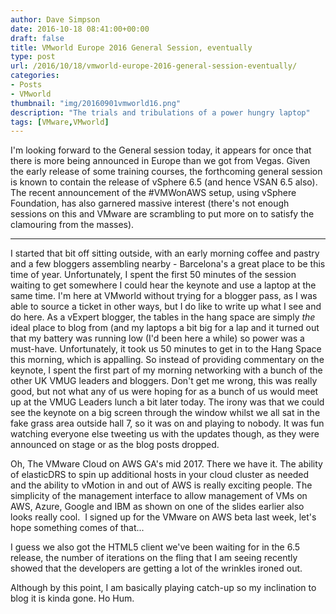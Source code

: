 ```yaml
---
author: Dave Simpson
date: 2016-10-18 08:41:00+00:00
draft: false
title: VMworld Europe 2016 General Session, eventually
type: post
url: /2016/10/18/vmworld-europe-2016-general-session-eventually/
categories:
- Posts
- VMworld
thumbnail: "img/20160901vmworld16.png"
description: "The trials and tribulations of a power hungry laptop"
tags: [VMware,VMworld]
---
```


I'm looking forward to the General session today, it appears for once that there is more being announced in Europe than we got from Vegas. Given the early release of some training courses, the forthcoming general session is known to contain the release of vSphere 6.5 (and hence VSAN 6.5 also). The recent announcement of the #VMWonAWS setup, using vSphere Foundation, has also garnered massive interest (there's not enough sessions on this and VMware are scrambling to put more on to satisfy the clamouring from the masses).  

----------  

I started that bit off sitting outside, with an early morning coffee and pastry and a few bloggers assembling nearby - Barcelona's a great place to be this time of year. Unfortunately, I spent the first 50 minutes of the session waiting to get somewhere I could hear the keynote and use a laptop at the same time. I'm here at VMworld without trying for a blogger pass, as I was able to source a ticket in other ways, but I do like to write up what I see and do here. As a vExpert blogger, the tables in the hang space are simply _the_ ideal place to blog from (and my laptops a bit big for a lap and it turned out that my battery was running low (I'd been here a while) so power was a must-have. Unfortunately, it took us 50 minutes to get in to the Hang Space this morning, which is appalling. So instead of providing commentary on the keynote, I spent the first part of my morning networking with a bunch of the other UK VMUG leaders and bloggers. Don't get me wrong, this was really good, but not what any of us were hoping for as a bunch of us would meet up at the VMUG Leaders lunch a bit later today. The irony was that we could see the keynote on a big screen through the window whilst we all sat in the fake grass area outside hall 7, so it was on and playing to nobody. It was fun watching everyone else tweeting us with the updates though, as they were announced on stage or as the blog posts dropped.  
  
Oh, The VMware Cloud on AWS GA's mid 2017. There we have it. The ability of elasticDRS to spin up additional hosts in your cloud cluster as needed and the ability to vMotion in and out of AWS is really exciting people. The simplicity of the management interface to allow management of VMs on AWS, Azure, Google and IBM as shown on one of the slides earlier also looks really cool.  I signed up for the VMware on AWS beta last week, let's hope something comes of that...  
  
I guess we also got the HTML5 client we've been waiting for in the 6.5 release, the number of iterations on the fling that I am seeing recently showed that the developers are getting a lot of the wrinkles ironed out.  
  
Although by this point, I am basically playing catch-up so my inclination to blog it is kinda gone. Ho Hum.
